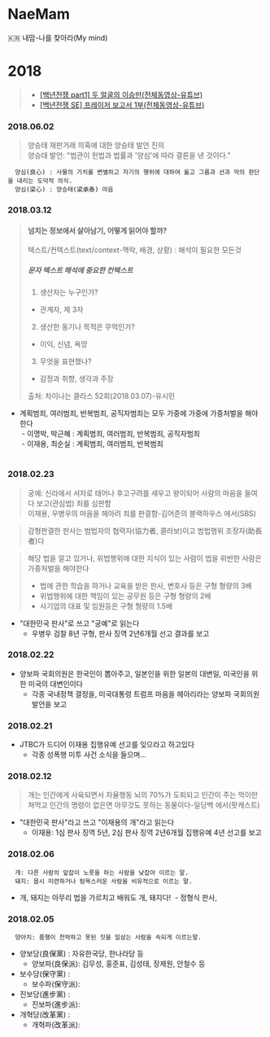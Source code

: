 # NaeMam
:kr: 내맘-나를 찾아라(My mind)

# 2018

> - [[백년전쟁 part1] 두 얼굴의 이승만(전체동영상-유튜브)](https://www.youtube.com/watch?v=idbhQx10-9A)  
> - [[백년전쟁 SE] 프레이저 보고서 1부(전체동영상-유튜브)](https://www.youtube.com/watch?v=VPmU4Ph-3LQ)

### 2018.06.02

> 양승태 재판거래 의혹에 대한 양승태 발언 진의  
> 양승태  발언: "법관이 헌법과 법률과 '양심'에 따라 결론을 낸 것이다."  
```
  양심(良心) : 사물의 가치를 변별하고 자기의 행위에 대하여 옳고 그름과 선과 악의 판단을 내리는 도덕적 의식.  
  양심(梁心) : 양승태(梁承泰) 마음  
```

### 2018.03.12

> #### 넘치는 정보에서 살아남기, 어떻게 읽어야 할까?  
> 텍스트/컨텍스트(text/context-맥락, 배경, 상황) : 해석이 필요한 모든것  
>
> ##### 문자 텍스트 해석에 중요한 컨텍스트  
> 1. 생산자는 누구인가?  
>   - 관계자, 제 3자  
> 2. 생산한 동기나 목적은 무억인가?  
>   - 이익, 신념, 욕망  
> 3. 무엇을 표현했나?  
>   - 감정과 취향, 생각과 주장  
>  
> 출처: 차이나는 클라스 52회(2018.03.07)-유시민  

* 계획범죄, 여러범죄, 반복범죄, 공직자범죄는 모두 가중에 가중에 가중처벌을 해야한다  
  - 이명박, 박근혜 : 계획범죄, 여러범죄, 반복범죄, 공직자범죄  
  - 이재용, 최순실 : 계획범죄, 여러범죄, 반복범죄  
  
### 2018.02.23  

> 궁예: 신라에서 서자로 태어나 후고구려를 세우고 왕이되어 사람의 마음을 들여다 보고(관심법) 죄를 심판함  
> 이재용, 우병우의 마음을 헤아려 죄를 판결함-김어준의 블랙하우스 에서(SBS)  

> 감형판결한 판사는 범법자의 협력자(協力者, 콜라보)이고 범법행위 조장자(助長者)다

> 해당 법을 알고 있거나, 위법행위애 대한 지식이 있는 사람이 법을 위반한 사람은 가중처벌을 해야한다  
> - 법에 관한 학습을 하거나 교육을 받은 판사, 변호사 등은 구형 형량의 3배
> - 위법행위에 대한 책임이 있는 공무원 등은 구형 형량의 2배
> - 사기업의 대표 및 임원등은 구형 형량의 1.5배

* "대한민국 판사"로 쓰고 "궁예"로 읽는다
  - 우병우 검찰 8년 구형, 판사 징역 2년6개월 선고 결과를 보고

### 2018.02.22  

* 양보파 국회의원은 한국인이 뽑아주고, 일본인을 위한 일본의 대변일, 미국인을 위한 미국의 대변인이다  
  - 각종 국내정책 결정을, 미국대통령 트럼프 마음을 헤아리라는 양보파 국회의원 발언을 보고
  
### 2018.02.21  

* JTBC가 드디어 이재용 집행유예 선고를 잊으라고 하고있다
  - 각종 성폭행 미투 사건 소식을 들으며...

### 2018.02.12  

> 개는 인간에게 사육되면서 자율행동 뇌의 70%가 도퇴되고 인간이 주는 먹이만 쳐먹고 인간의 명령이 없은면 아무것도 못하는 동물이다-일당백 에서(팟캐스트)  

* "대한민국 판사"라고 쓰고 "이재용의 개"라고 읽는다 
  - 이재용: 1심 판사 징역 5년, 2심 판사 징역 2년6개월 집행유예 4년 선고를 보고

### 2018.02.06

```
  개: 다른 사람의 앞잡이 노릇을 하는 사람을 낮잡아 이르는 말.
  돼지: 몹시 미련하거나 탐욕스러운 사람을 비유적으로 이르는 말.
```

* 개, 돼지는 아무리 법을 가르치고 배워도 개, 돼지다!
  - 정형식 판사,
  
### 2018.02.05

```
  양아치: 품행이 천박하고 못된 짓을 일삼는 사람을 속되게 이르는말.
```

* 양보당(良保黨)  : 자유한국당, 한나라당 등  
  - 양보파(良保派): 김무성, 홍준표, 김성태, 장제원, 안철수 등
* 보수당(保守黨)  :
  - 보수파(保守派):
* 진보당(進步黨)  :
  - 진보파(進步派):
* 개혁당(改革黨)  :
  - 개혁파(改革派):

